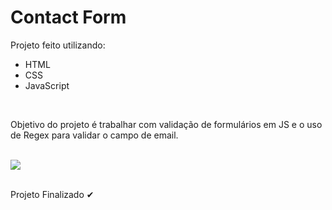 
<div margin="10em">
  <h1>Contact Form</h1>
  <p>Projeto feito utilizando:<p/>
  <ul>
    <li>HTML</li>
    <li>CSS</li>
    <li>JavaScript</li>
  </ul><br>

  <p>Objetivo do projeto é trabalhar com validação de formulários em JS e o uso de Regex para validar o campo de email.</p><br>
  <img src="https://github.com/GiovannaCstr/technical-challenge-01/assets/117394461/69d38787-f711-4dc5-a117-aa179c735d1f"/><br><br>
  
  <p>Projeto Finalizado ✔</p>
</div>





